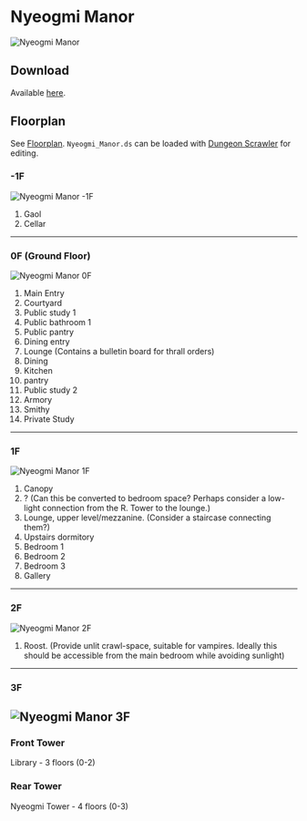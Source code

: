 # Nyeogmi Manor 

![Nyeogmi Manor](Screenshots/Overhead_View.png)

## Download
Available [here](https://github.com/HazmatDrone/Nyeogmi-Manor/releases).

## Floorplan
See [Floorplan](Floorplan).
`Nyeogmi_Manor.ds` can be loaded with [Dungeon Scrawler](https://probabletrain.itch.io/dungeon-scrawl) for editing.
### -1F
![Nyeogmi Manor -1F](Floorplan/Nyeogmi_Manor_-1F.png)
1. Gaol
2. Cellar
---
### 0F (Ground Floor)
![Nyeogmi Manor 0F](Floorplan/Nyeogmi_Manor_0F.png)
1. Main Entry
2. Courtyard
3. Public study 1
4. Public bathroom 1
5. Public pantry
6. Dining entry
7. Lounge (Contains a bulletin board for thrall orders)
8. Dining
9. Kitchen
10. pantry
11. Public study 2
12. Armory
13. Smithy
14. Private Study
---
### 1F
![Nyeogmi Manor 1F](Floorplan/Nyeogmi_Manor_1F.png)
1. Canopy
2. ? (Can this be converted to bedroom space? Perhaps consider a low-light connection from the R. Tower to the lounge.)
3. Lounge, upper level/mezzanine. (Consider a staircase connecting them?)
4. Upstairs dormitory
5. Bedroom 1
6. Bedroom 2
7. Bedroom 3
8. Gallery
---
### 2F
![Nyeogmi Manor 2F](Floorplan/Nyeogmi_Manor_2F.png)
1. Roost. (Provide unlit crawl-space, suitable for vampires. Ideally this should be accessible from the main bedroom while avoiding sunlight)
---
### 3F
![Nyeogmi Manor 3F](Floorplan/Nyeogmi_Manor_3F.png)
---
### Front Tower
Library - 3 floors (0-2)
### Rear Tower
Nyeogmi Tower - 4 floors (0-3)
